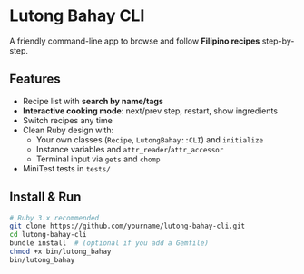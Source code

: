 # Lutong Bahay CLI

A friendly command-line app to browse and follow **Filipino recipes** step-by-step.

## Features

- Recipe list with **search by name/tags**
- **Interactive cooking mode**: next/prev step, restart, show ingredients
- Switch recipes any time
- Clean Ruby design with:
  - Your own classes (`Recipe`, `LutongBahay::CLI`) and `initialize`
  - Instance variables and `attr_reader`/`attr_accessor`
  - Terminal input via `gets` and `chomp`
- MiniTest tests in `tests/`

## Install & Run

```bash
# Ruby 3.x recommended
git clone https://github.com/yourname/lutong-bahay-cli.git
cd lutong-bahay-cli
bundle install  # (optional if you add a Gemfile)
chmod +x bin/lutong_bahay
bin/lutong_bahay
